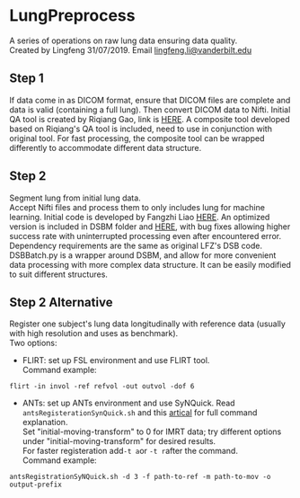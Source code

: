 # LungPreprocess
A series of operations on raw lung data ensuring data quality.   
Created by Lingfeng 31/07/2019. Email lingfeng.li@vanderbilt.edu

## Step 1
If data come in as DICOM format, ensure that DICOM files are complete and data is valid (containing a full lung). Then convert DICOM data to Nifti. Initial QA tool is created by Riqiang Gao, link is [HERE](https://github.com/MASILab/QA_tool). A composite tool developed based on Riqiang's QA tool is included, need to use in conjunction with original tool. For fast processing, the composite tool can be wrapped differently to accommodate different data structure. 

## Step 2
Segment lung from initial lung data.   
Accept Nifti files and process them to only includes lung for machine learning. Initial code is developed by Fangzhi Liao [HERE](https://github.com/lfz/DSB2017). An optimized version is included in DSBM folder and [HERE](https://github.com/MASILab/DSB2017), with bug fixes allowing higher success rate with uninterrupted processing even after encountered error. Dependency requirements are the same as original LFZ's DSB code. DSBBatch.py is a wrapper around DSBM, and allow for more convenient data processing with more complex data structure. It can be easily modified to suit different structures.

## Step 2 Alternative
Register one subject's lung data longitudinally with reference data (usually with high resolution and uses as benchmark).  
Two options:  
* FLIRT: set up FSL environment and use FLIRT tool.   
Command example:
```
flirt -in invol -ref refvol -out outvol -dof 6
```
* ANTs: set up ANTs environment and use SyNQuick. Read ```antsRegisterationSynQuick.sh``` and this [artical](https://github.com/ANTsX/ANTs/wiki/Anatomy-of-an-antsRegistration-call) for full command explanation.   
Set "initial-moving-transform" to 0 for IMRT data; try different options under "initial-moving-transform" for desired results.  
For faster registeration add```-t a```or ```-t r```after the command.  
Command example:
```
antsRegistrationSyNQuick.sh -d 3 -f path-to-ref -m path-to-mov -o output-prefix
```
